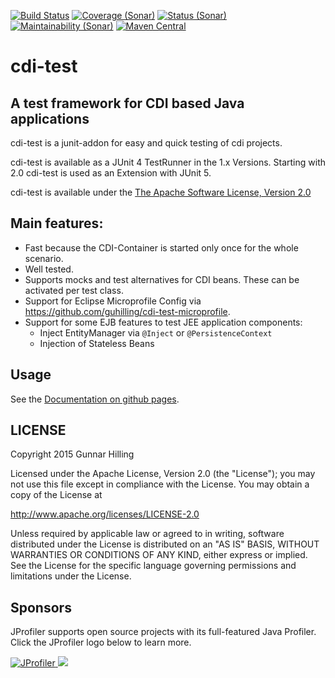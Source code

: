 
[![Build Status](https://travis-ci.org/guhilling/cdi-test.svg?branch=master)](https://travis-ci.org/guhilling/cdi-test)
[![Coverage (Sonar)](https://sonarcloud.io/api/project_badges/measure?project=de.hilling.junit.cdi%3Acdi-test&metric=coverage)](https://sonarcloud.io/dashboard?id=de.hilling.junit.cdi%3Acdi-test)
[![Status (Sonar)](https://sonarcloud.io/api/project_badges/measure?project=de.hilling.junit.cdi%3Acdi-test&metric=alert_status)](https://sonarcloud.io/dashboard?id=de.hilling.junit.cdi%3Acdi-test)
[![Maintainability (Sonar)](https://sonarcloud.io/api/project_badges/measure?project=de.hilling.junit.cdi%3Acdi-test&metric=sqale_rating)](https://sonarcloud.io/dashboard?id=de.hilling.junit.cdi%3Acdi-test)
[![Maven Central](https://img.shields.io/maven-central/v/de.hilling.junit.cdi/cdi-test.svg)](http://search.maven.org/#search|gav|1|g:"de.hilling.junit.cdi"%20AND%20a:"cdi-test")

# cdi-test

## A test framework for CDI based Java applications

cdi-test is a junit-addon for easy and quick testing of cdi projects.

cdi-test is available as a JUnit 4 TestRunner in the 1.x Versions.
Starting with 2.0 cdi-test is used as an Extension with JUnit 5.

cdi-test is available under the [The Apache Software License, Version 2.0](http://www.apache.org/licenses/LICENSE-2.0.txt)


## Main features:

* Fast because the CDI-Container is started only once for the whole scenario.
* Well tested.
* Supports mocks and test alternatives for CDI beans. These can be activated per test class.
* Support for Eclipse Microprofile Config via https://github.com/guhilling/cdi-test-microprofile.
* Support for some EJB features to test JEE application components:
    * Inject EntityManager via ``@Inject`` or ``@PersistenceContext``
    * Injection of Stateless Beans

## Usage

See the [Documentation on github pages](http://guhilling.github.io/cdi-test/).

## LICENSE

 Copyright 2015 Gunnar Hilling

   Licensed under the Apache License, Version 2.0 (the "License");
   you may not use this file except in compliance with the License.
   You may obtain a copy of the License at

   http://www.apache.org/licenses/LICENSE-2.0

   Unless required by applicable law or agreed to in writing, software
   distributed under the License is distributed on an "AS IS" BASIS,
   WITHOUT WARRANTIES OR CONDITIONS OF ANY KIND, either express or implied.
   See the License for the specific language governing permissions and
   limitations under the License.

## Sponsors

JProfiler supports open source projects with its full-featured Java Profiler. Click the JProfiler logo below to learn more.

<a href="https://www.ej-technologies.com/products/jprofiler/overview.html" target="_blank" title="JProfiler">
  <img src="https://www.ej-technologies.com/images/product_banners/jprofiler_large.png" alt="JProfiler">
</a>
<a href="https://www.jetbrains.com/?from=cdi-test" target="_blank" title="JetBrains">
  <img src="https:.logos/jetbrains-variant-2.svg">
</a>
